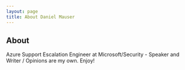 ```yaml
---
layout: page
title: About Daniel Mauser
---
```

## About
Azure Support Escalation Engineer at Microsoft/Security -  Speaker and Writer / Opinions are my own.
Enjoy!